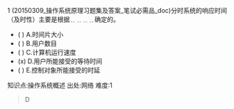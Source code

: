 1
(20150309_操作系统原理习题集及答案_笔试必需品_doc)分时系统的响应时间（及时性）主要是根据﹎﹎﹎﹎确定的。
- ( ) A.时间片大小
- ( ) B.用户数目
- ( ) C.计算机运行速度
- (x) D.用户所能接受的等待时间
- ( ) E.控制对象所能接受的时延

知识点:操作系统概述
出处:网络
难度:1
> D
